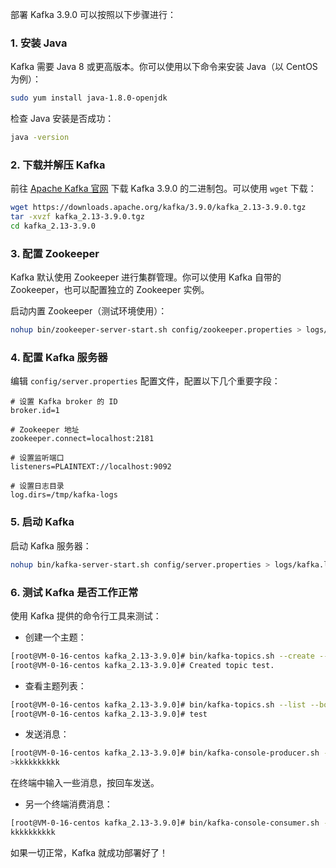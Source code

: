 部署 Kafka 3.9.0 可以按照以下步骤进行：

### 1. 安装 Java

Kafka 需要 Java 8 或更高版本。你可以使用以下命令来安装 Java（以 CentOS 为例）：

```bash
sudo yum install java-1.8.0-openjdk
```

检查 Java 安装是否成功：

```bash
java -version
```

### 2. 下载并解压 Kafka

前往 [Apache Kafka 官网](https://kafka.apache.org/downloads) 下载 Kafka 3.9.0 的二进制包。可以使用 `wget` 下载：

```bash
wget https://downloads.apache.org/kafka/3.9.0/kafka_2.13-3.9.0.tgz
tar -xvzf kafka_2.13-3.9.0.tgz
cd kafka_2.13-3.9.0
```

### 3. 配置 Zookeeper

Kafka 默认使用 Zookeeper 进行集群管理。你可以使用 Kafka 自带的 Zookeeper，也可以配置独立的 Zookeeper 实例。

启动内置 Zookeeper（测试环境使用）：

```bash
nohup bin/zookeeper-server-start.sh config/zookeeper.properties > logs/zookeeper.log 2>&1 &
```

### 4. 配置 Kafka 服务器

编辑 `config/server.properties` 配置文件，配置以下几个重要字段：

```properties
# 设置 Kafka broker 的 ID
broker.id=1

# Zookeeper 地址
zookeeper.connect=localhost:2181

# 设置监听端口
listeners=PLAINTEXT://localhost:9092

# 设置日志目录
log.dirs=/tmp/kafka-logs
```

### 5. 启动 Kafka

启动 Kafka 服务器：

```bash
nohup bin/kafka-server-start.sh config/server.properties > logs/kafka.log 2>&1 &
```

### 6. 测试 Kafka 是否工作正常

使用 Kafka 提供的命令行工具来测试：

- 创建一个主题：

```bash
[root@VM-0-16-centos kafka_2.13-3.9.0]# bin/kafka-topics.sh --create --topic test --bootstrap-server localhost:9092 --partitions 1 --replication-factor 1
[root@VM-0-16-centos kafka_2.13-3.9.0]# Created topic test.
```

- 查看主题列表：

```bash
[root@VM-0-16-centos kafka_2.13-3.9.0]# bin/kafka-topics.sh --list --bootstrap-server localhost:9092
[root@VM-0-16-centos kafka_2.13-3.9.0]# test
```

- 发送消息：

```bash
[root@VM-0-16-centos kafka_2.13-3.9.0]# bin/kafka-console-producer.sh --topic test --bootstrap-server localhost:9092
>kkkkkkkkkk
```

在终端中输入一些消息，按回车发送。

- 另一个终端消费消息：

```bash
[root@VM-0-16-centos kafka_2.13-3.9.0]# bin/kafka-console-consumer.sh --topic test --bootstrap-server localhost:9092 --from-beginning
kkkkkkkkkk
```

如果一切正常，Kafka 就成功部署好了！

